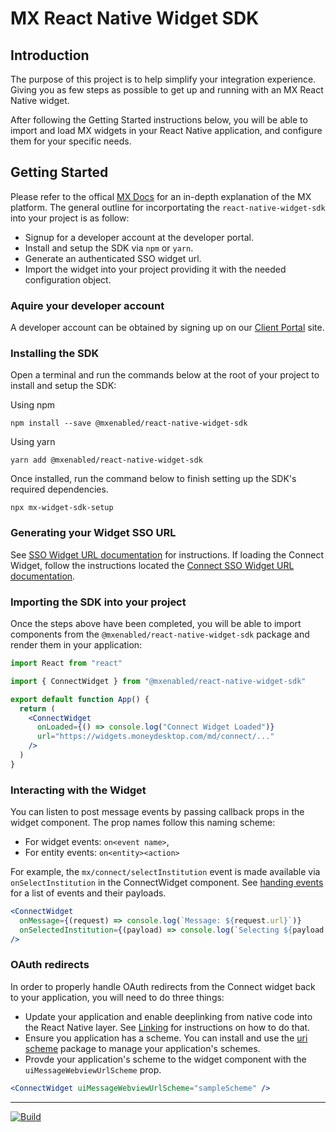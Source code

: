 # MX React Native Widget SDK

## Introduction

The purpose of this project is to help simplify your integration experience.
Giving you as few steps as possible to get up and running with an MX React
Native widget.

After following the Getting Started instructions below, you will be able to import and load MX widgets in your React Native application, and configure them for your specific needs.

## Getting Started

Please refer to the offical [MX Docs](https://docs.mx.com/) for an in-depth
explanation of the MX platform. The general outline for incorportating the
`react-native-widget-sdk` into your project is as follow:

* Signup for a developer account at the developer portal.
* Install and setup the SDK via `npm` or `yarn`.
* Generate an authenticated SSO widget url.
* Import the widget into your project providing it with the needed configuration object.

###  Aquire your developer account

A developer account can be obtained by signing up on our [Client Portal](https://dashboard.mx.com) site.

### Installing the SDK

Open a terminal and run the commands below at the root of your project to install and setup the SDK:

Using npm
```
npm install --save @mxenabled/react-native-widget-sdk
```

Using yarn
```
yarn add @mxenabled/react-native-widget-sdk
```

Once installed, run the command below to finish setting up the SDK's required dependencies.

```
npx mx-widget-sdk-setup
```

### Generating your Widget SSO URL

See [SSO Widget URL documentation](https://docs.mx.com/api#widgets_mx_widgets_request_widget_url)
for instructions. If loading the Connect Widget, follow the instructions
located the [Connect SSO Widget URL documentation](https://docs.mx.com/api#connect_request_a_url).

### Importing the SDK into your project

Once the steps above have been completed, you will be able to import components
from the `@mxenabled/react-native-widget-sdk` package and render them in your
application:

```jsx
import React from "react"

import { ConnectWidget } from "@mxenabled/react-native-widget-sdk"

export default function App() {
  return (
    <ConnectWidget
      onLoaded={() => console.log("Connect Widget Loaded")}
      url="https://widgets.moneydesktop.com/md/connect/..."
    />
  )
}
```

### Interacting with the Widget

You can listen to post message events by passing callback props in the widget component. The prop names follow this naming scheme:
* For widget events: `on<event name>`,
* For entity events: `on<entity><action>`

For example, the `mx/connect/selectInstitution` event is made available via `onSelectInstitution` in the ConnectWidget component. See [handing events](https://docs.mx.com/api#connect_postmessage_events) for a list of events and their payloads.

```jsx
<ConnectWidget
  onMessage={(request) => console.log(`Message: ${request.url}`)}
  onSelectedInstitution={(payload) => console.log(`Selecting ${payload.name}`)}
/>
```
### OAuth redirects

In order to properly handle OAuth redirects from the Connect widget back to
your application, you will need to do three things:

- Update your application and enable deeplinking from native code into the
  React Native layer. See [Linking](https://reactnative.dev/docs/linking) for instructions on how to do that.
- Ensure you application has a scheme. You can install and use the [uri scheme](https://www.npmjs.com/package/uri-scheme) package to manage your application's schemes.
- Provde your application's scheme to the widget component with the
  `uiMessageWebviewUrlScheme` prop.

```jsx
<ConnectWidget uiMessageWebviewUrlScheme="sampleScheme" />
```

---

[![Build](https://github.com/mxenabled/react-native-widget-sdk/actions/workflows/build.yml/badge.svg)](https://github.com/mxenabled/react-native-widget-sdk/actions/workflows/build.yml)
